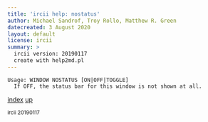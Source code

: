 ```yaml
---
title: 'ircii help: nostatus'
author: Michael Sandrof, Troy Rollo, Matthew R. Green
datecreated: 3 August 2020
layout: default
license: ircii
summary: >
  ircii version: 20190117
  create with help2md.pl
---
```

```
Usage: WINDOW NOSTATUS [ON|OFF|TOGGLE]
  If OFF, the status bar for this window is not shown at all.
```

[index](index.html)
[up](..)

<small> ircii 20190117 </small>
